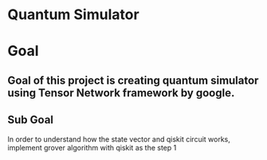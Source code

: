 Quantum Simulator 
===

# Goal 
Goal of this project is creating quantum simulator using Tensor Network framework by google.
---


## Sub Goal
In order to understand how the state vector and qiskit circuit works, implement grover algorithm with qiskit as the step 1

